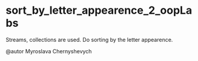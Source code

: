 # sort_by_letter_appearence_2_oopLabs
Streams, collections are used. Do sorting by the letter appearence. 

@autor Myroslava Chernyshevych
